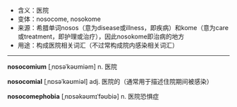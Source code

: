 - <span class="definition">含义：医院</span>
- <span class="definition">变体：nosocome, nosokome</span>
- <span class="definition">来源：希腊单词nosos（意为disease或illness，即疾病）和kome（意为care或treatment，即护理或治疗），因此nosokome即治病的地方</span>
- <span class="definition">用途：构成医院相关词汇（不过常构成院内感染相关词汇）</span>


---


<span class="vocabulary">**nosocomium**</span> [ˌnɒsəˈkəʊmiəm] n. 医院

<span class="vocabulary">**nosocomial**</span> [ˌnɒsəˈkəʊmiəl] adj. 医院的（通常用于描述住院期间被感染）

<span class="vocabulary">**nosocomephobia**</span> [ˌnɒsəkəʊmɪˈfəʊbiə] n. 医院恐惧症
